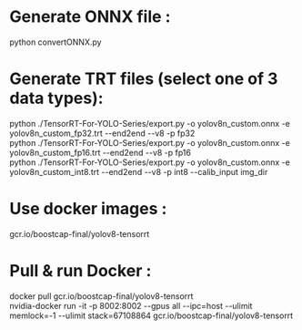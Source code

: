 # Generate ONNX file : 
python convertONNX.py 

# Generate TRT files (select one of 3 data types): 
python ./TensorRT-For-YOLO-Series/export.py -o yolov8n_custom.onnx -e yolov8n_custom_fp32.trt --end2end --v8 -p fp32\
python ./TensorRT-For-YOLO-Series/export.py -o yolov8n_custom.onnx -e yolov8n_custom_fp16.trt --end2end --v8 -p fp16\
python ./TensorRT-For-YOLO-Series/export.py -o yolov8n_custom.onnx -e yolov8n_custom_int8.trt --end2end --v8 -p int8 --calib_input img_dir

# Use docker images : 
gcr.io/boostcap-final/yolov8-tensorrt 

# Pull & run Docker :
docker pull gcr.io/boostcap-final/yolov8-tensorrt \
nvidia-docker run -it -p 8002:8002 --gpus all --ipc=host --ulimit memlock=-1 --ulimit stack=67108864 gcr.io/boostcap-final/yolov8-tensorrt
